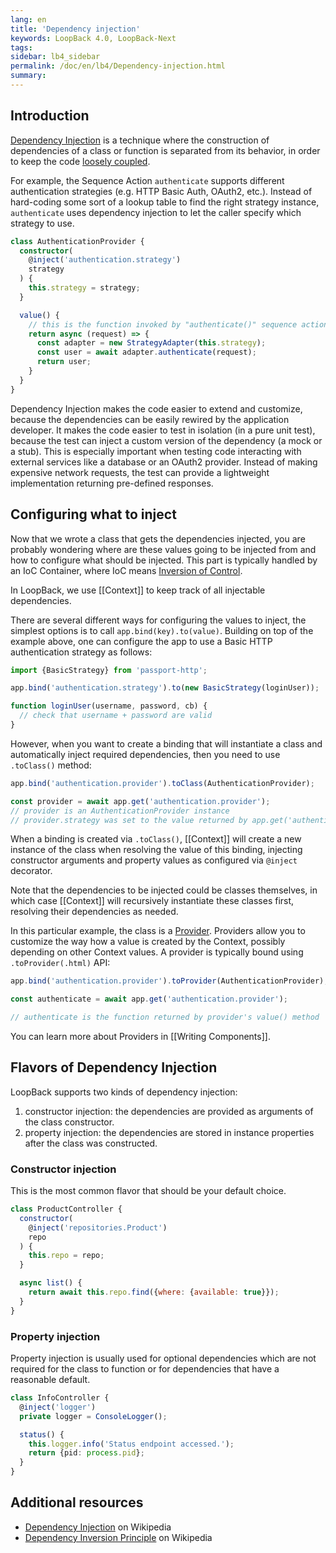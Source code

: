 ```yaml
---
lang: en
title: 'Dependency injection'
keywords: LoopBack 4.0, LoopBack-Next
tags:
sidebar: lb4_sidebar
permalink: /doc/en/lb4/Dependency-injection.html
summary:
---
```

## Introduction

[Dependency Injection](https://en.wikipedia.org/wiki/Dependency_injection) is a technique where the construction of dependencies of a class or function is separated from its behavior, in order to keep the code [loosely coupled](https://en.wikipedia.org/wiki/Loose_coupling).

For example, the Sequence Action `authenticate` supports different authentication strategies (e.g. HTTP Basic Auth, OAuth2, etc.). Instead of hard-coding some sort of a lookup table to find the right strategy instance, `authenticate` uses dependency injection to let the caller specify which strategy to use.

```ts
class AuthenticationProvider {
  constructor(
    @inject('authentication.strategy')
    strategy
  ) {
    this.strategy = strategy;
  }

  value() {
    // this is the function invoked by "authenticate()" sequence action
    return async (request) => {
      const adapter = new StrategyAdapter(this.strategy);
      const user = await adapter.authenticate(request);
      return user;
    }
  }
}
```

Dependency Injection makes the code easier to extend and customize, because the dependencies can be easily rewired by the application developer. It makes the code easier to test in isolation (in a pure unit test), because the test can inject a custom version of the dependency (a mock or a stub). This is especially important when testing code interacting with external services like a database or an OAuth2 provider. Instead of making expensive network requests, the test can provide a lightweight implementation returning pre-defined responses.

## Configuring what to inject

Now that we wrote a class that gets the dependencies injected, you are probably wondering where are these values going to be injected from and how to configure what should be injected. This part is typically handled by an IoC Container, where IoC means [Inversion of Control](https://en.wikipedia.org/wiki/Inversion_of_control).

In LoopBack, we use [[Context]] to keep track of all injectable dependencies.

There are several different ways for configuring the values to inject, the simplest options is to call `app.bind(key).to(value)`. Building on top of the example above, one can configure the app to use a Basic HTTP authentication strategy as follows:

```js
import {BasicStrategy} from 'passport-http';

app.bind('authentication.strategy').to(new BasicStrategy(loginUser));

function loginUser(username, password, cb) {
  // check that username + password are valid
}
```

However, when you want to create a binding that will instantiate a class and automatically inject required dependencies, then you need to use `.toClass()` method:

```js
app.bind('authentication.provider').toClass(AuthenticationProvider);

const provider = await app.get('authentication.provider');
// provider is an AuthenticationProvider instance
// provider.strategy was set to the value returned by app.get('authentication.strategy')
```

When a binding is created via `.toClass()`, [[Context]] will create a new instance of the class when resolving the value of this binding, injecting constructor arguments and property values as configured via `@inject` decorator.

Note that the dependencies to be injected could be classes themselves, in which case [[Context]] will recursively instantiate these classes first, resolving their dependencies as needed.

In this particular example, the class is a [Provider](Writing-Components#providers). Providers allow you to customize the way how a value is created by the Context, possibly depending on other Context values. A provider is typically bound using `.toProvider(.html)` API:

```js
app.bind('authentication.provider').toProvider(AuthenticationProvider);

const authenticate = await app.get('authentication.provider');

// authenticate is the function returned by provider's value() method
```

You can learn more about Providers in [[Writing Components]].
## Flavors of Dependency Injection

LoopBack supports two kinds of dependency injection:

 1. constructor injection: the dependencies are provided as arguments of the class constructor.
 2. property injection: the dependencies are stored in instance properties after the class was constructed.

### Constructor injection

This is the most common flavor that should be your default choice.

```js
class ProductController {
  constructor(
    @inject('repositories.Product')
    repo
  ) {
    this.repo = repo;
  }

  async list() {
    return await this.repo.find({where: {available: true}});
  }
}
```

### Property injection

Property injection is usually used for optional dependencies which are not required for the class to function or for dependencies that have a reasonable default.

```ts
class InfoController {
  @inject('logger')
  private logger = ConsoleLogger();

  status() {
    this.logger.info('Status endpoint accessed.');
    return {pid: process.pid};
  }
}
```

## Additional resources

 - [Dependency Injection](https://en.wikipedia.org/wiki/Dependency_injection) on Wikipedia
 - [Dependency Inversion Principle](https://en.wikipedia.org/wiki/Dependency_inversion_principle) on Wikipedia
